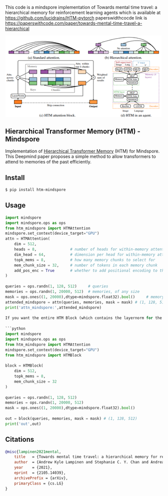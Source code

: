 This code is a mindspore implementation of Towards mental time travel: a hierarchical memory for reinforcement learning agents which is available at https://github.com/lucidrains/HTM-pytorch paperswidthcocde link is https://paperswithcode.com/paper/towards-mental-time-travel-a-hierarchical

<img src="./htm.png" width="500px"></img>

## Hierarchical Transformer Memory (HTM) - Mindspore

Implementation of <a href="https://arxiv.org/abs/2105.14039">Hierarchical Transformer Memory</a> (HTM) for Mindspore. This Deepmind paper proposes a simple method to allow transformers to attend to memories of the past efficiently. 

## Install

```bash
$ pip install htm-mindspore
```

## Usage

```python
import mindspore
import mindspore.ops as ops
from htm_mindspore import HTMAttention
mindspore.set_context(device_target="GPU")
attn = HTMAttention(
    dim = 512,
    heads = 8,               # number of heads for within-memory attention
    dim_head = 64,           # dimension per head for within-memory attention
    topk_mems = 8,           # how many memory chunks to select for
    mem_chunk_size = 32,     # number of tokens in each memory chunk
    add_pos_enc = True       # whether to add positional encoding to the memories
)

queries = ops.randn(1, 128, 512)     # queries
memories = ops.randn(1, 20000, 512)  # memories, of any size
mask = ops.ones((1, 20000),dtype=mindspore.float32).bool()     # memory mask
attended_mindspore = attn(queries, memories, mask = mask) # (1, 128, 512)
print('attn_mindspore:',attended_mindspore)

If you want the entire HTM Block (which contains the layernorm for the input followed by a skip connection), just import `HTMBlock` instead

```python
import mindspore
import mindspore.ops as ops
from htm_mindspore import HTMAttention
mindspore.set_context(device_target="GPU")
from htm_mindspore import HTMBlock

block = HTMBlock(
    dim = 512,
    topk_mems = 8,
    mem_chunk_size = 32
)

queries = ops.randn(1, 128, 512)
memories = ops.randn(1, 20000, 512)
mask = ops.ones((1, 20000),dtype=mindspore.float32).bool()  

out = block(queries, memories, mask = mask) # (1, 128, 512)
print('out',out)
```

## Citations

```bibtex
@misc{lampinen2021mental,
    title   = {Towards mental time travel: a hierarchical memory for reinforcement learning agents}, 
    author  = {Andrew Kyle Lampinen and Stephanie C. Y. Chan and Andrea Banino and Felix Hill},
    year    = {2021},
    eprint  = {2105.14039},
    archivePrefix = {arXiv},
    primaryClass = {cs.LG}
}
```
